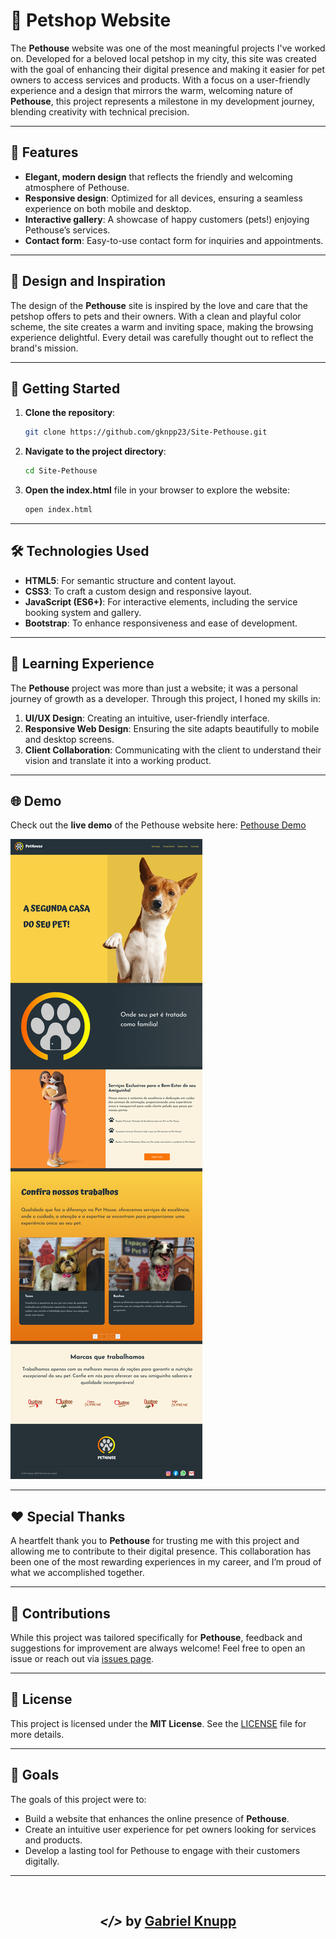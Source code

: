# 🐾 Petshop Website

The **Pethouse** website was one of the most meaningful projects I've worked on. Developed for a beloved local petshop in my city, this site was created with the goal of enhancing their digital presence and making it easier for pet owners to access services and products. With a focus on a user-friendly experience and a design that mirrors the warm, welcoming nature of **Pethouse**, this project represents a milestone in my development journey, blending creativity with technical precision.

---

## 🌟 Features

- **Elegant, modern design** that reflects the friendly and welcoming atmosphere of Pethouse.
- **Responsive design**: Optimized for all devices, ensuring a seamless experience on both mobile and desktop.
- **Interactive gallery**: A showcase of happy customers (pets!) enjoying Pethouse’s services.
- **Contact form**: Easy-to-use contact form for inquiries and appointments.

 <!-- - **Service booking system**: Clients can schedule grooming, veterinary consultations, and other services. **Product showcase**: Display of pet food, toys, and accessories with filtering options.-->

---

## 🎨 Design and Inspiration

The design of the **Pethouse** site is inspired by the love and care that the petshop offers to pets and their owners. With a clean and playful color scheme, the site creates a warm and inviting space, making the browsing experience delightful. Every detail was carefully thought out to reflect the brand's mission.

---

## 🚀 Getting Started

1. **Clone the repository**:
   ```bash
   git clone https://github.com/gknpp23/Site-Pethouse.git
   ```
2. **Navigate to the project directory**:
   ```bash
   cd Site-Pethouse
   ```
3. **Open the index.html** file in your browser to explore the website:
   ```bash
   open index.html
   ```

---

## 🛠️ Technologies Used

- **HTML5**: For semantic structure and content layout.
- **CSS3**: To craft a custom design and responsive layout.
- **JavaScript (ES6+)**: For interactive elements, including the service booking system and gallery.
- **Bootstrap**: To enhance responsiveness and ease of development.
  
---

## 📖 Learning Experience

The **Pethouse** project was more than just a website; it was a personal journey of growth as a developer. Through this project, I honed my skills in:

1. **UI/UX Design**: Creating an intuitive, user-friendly interface.
2. **Responsive Web Design**: Ensuring the site adapts beautifully to mobile and desktop screens.
3. **Client Collaboration**: Communicating with the client to understand their vision and translate it into a working product.
 <!-- **JavaScript Interactivity**: Implementing functional features like the booking system and form validations. -->

---

## 🌐 Demo

Check out the **live demo** of the Pethouse website here: [Pethouse Demo](https://pethouse-demo.netlify.app/)

![Pethouse Website Preview](https://github.com/gknpp23/UX-Designer-Training-DIO/blob/main/Desktop%20-%201.jpg)

---

## ❤️ Special Thanks

A heartfelt thank you to **Pethouse** for trusting me with this project and allowing me to contribute to their digital presence. This collaboration has been one of the most rewarding experiences in my career, and I’m proud of what we accomplished together.

---

## 🤝 Contributions

While this project was tailored specifically for **Pethouse**, feedback and suggestions for improvement are always welcome! Feel free to open an issue or reach out via [issues page](https://github.com/gknpp23/Pethouse/issues).

---

## 📜 License

This project is licensed under the **MIT License**. See the [LICENSE](LICENSE) file for more details.

---

## 🎯 Goals

The goals of this project were to:

- Build a website that enhances the online presence of **Pethouse**.
- Create an intuitive user experience for pet owners looking for services and products.
- Develop a lasting tool for Pethouse to engage with their customers digitally.

---

<br>
<h2 align="center"> <em>&lt;/&gt;</em>  by <a href="https://github.com/gknpp23" target="_blank">Gabriel Knupp</a> </h2>

